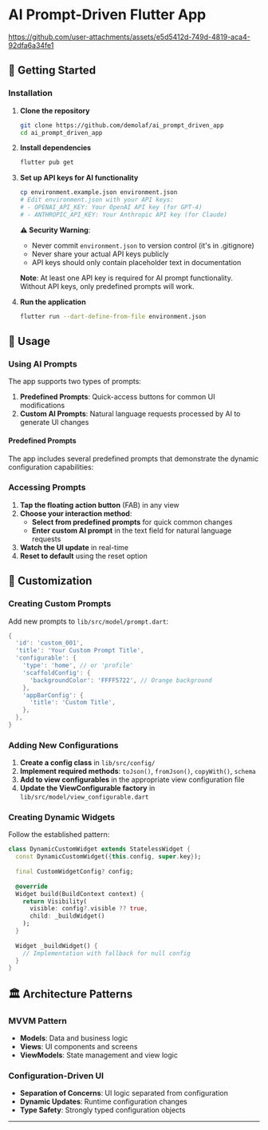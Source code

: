 # AI Prompt-Driven Flutter App

https://github.com/user-attachments/assets/e5d5412d-749d-4819-aca4-92dfa6a34fe1

## 🚀 Getting Started

### Installation

1. **Clone the repository**
   ```bash
   git clone https://github.com/demolaf/ai_prompt_driven_app
   cd ai_prompt_driven_app
   ```

2. **Install dependencies**
   ```bash
   flutter pub get
   ```

3. **Set up API keys for AI functionality**
   ```bash
   cp environment.example.json environment.json
   # Edit environment.json with your API keys:
   # - OPENAI_API_KEY: Your OpenAI API key (for GPT-4)
   # - ANTHROPIC_API_KEY: Your Anthropic API key (for Claude)
   ```

   **⚠️ Security Warning**:
   - Never commit `environment.json` to version control (it's in .gitignore)
   - Never share your actual API keys publicly
   - API keys should only contain placeholder text in documentation

   **Note**: At least one API key is required for AI prompt functionality. Without API keys, only predefined prompts will work.

4. **Run the application**
   ```bash
   flutter run --dart-define-from-file environment.json
   ```

## 🎯 Usage

### Using AI Prompts

The app supports two types of prompts:

1. **Predefined Prompts**: Quick-access buttons for common UI modifications
2. **Custom AI Prompts**: Natural language requests processed by AI to generate UI changes

#### Predefined Prompts

The app includes several predefined prompts that demonstrate the dynamic configuration capabilities:

### Accessing Prompts

1. **Tap the floating action button** (FAB) in any view
2. **Choose your interaction method**:
   - **Select from predefined prompts** for quick common changes
   - **Enter custom AI prompt** in the text field for natural language requests
3. **Watch the UI update** in real-time
4. **Reset to default** using the reset option

## 🎨 Customization

### Creating Custom Prompts

Add new prompts to `lib/src/model/prompt.dart`:

```dart
{
  'id': 'custom_001',
  'title': 'Your Custom Prompt Title',
  'configurable': {
    'type': 'home', // or 'profile'
    'scaffoldConfig': {
      'backgroundColor': 'FFFF5722', // Orange background
    },
    'appBarConfig': {
      'title': 'Custom Title',
    },
  },
}
```

### Adding New Configurations

1. **Create a config class** in `lib/src/config/`
2. **Implement required methods**: `toJson()`, `fromJson()`, `copyWith()`, `schema`
3. **Add to view configurables** in the appropriate view configuration file
4. **Update the ViewConfigurable factory** in `lib/src/model/view_configurable.dart`

### Creating Dynamic Widgets

Follow the established pattern:
```dart
class DynamicCustomWidget extends StatelessWidget {
  const DynamicCustomWidget({this.config, super.key});
  
  final CustomWidgetConfig? config;
  
  @override
  Widget build(BuildContext context) {
    return Visibility(
      visible: config?.visible ?? true, 
      child: _buildWidget()
    );
  }
  
  Widget _buildWidget() {
    // Implementation with fallback for null config
  }
}
```

## 🏛️ Architecture Patterns

### MVVM Pattern
- **Models**: Data and business logic
- **Views**: UI components and screens
- **ViewModels**: State management and view logic

### Configuration-Driven UI
- **Separation of Concerns**: UI logic separated from configuration
- **Dynamic Updates**: Runtime configuration changes
- **Type Safety**: Strongly typed configuration objects

---
